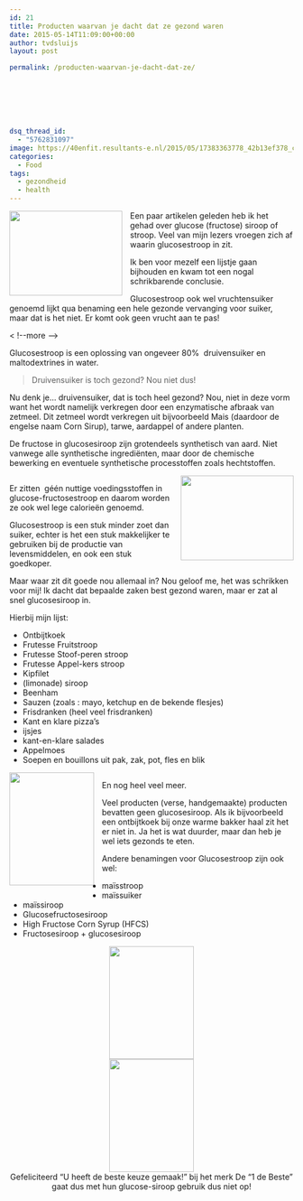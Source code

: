 ```yaml
---
id: 21
title: Producten waarvan je dacht dat ze gezond waren
date: 2015-05-14T11:09:00+00:00
author: tvdsluijs
layout: post

permalink: /producten-waarvan-je-dacht-dat-ze/







dsq_thread_id:
  - "5762831097"
image: https://40enfit.resultants-e.nl/2015/05/17383363778_42b13ef378_c.jpg
categories:
  - Food
tags:
  - gezondheid
  - health
---
```

<div>
</div>

<a href="https://farm9.staticflickr.com/8715/17383363778_42b13ef378_c.jpg" imageanchor="1" style="clear: left; float: left; margin-bottom: 1em; margin-right: 1em;"><img border="0" height="150" src="https://farm9.staticflickr.com/8715/17383363778_42b13ef378_c.jpg" width="200" /></a>Een paar artikelen geleden heb ik het gehad over glucose (fructose) siroop of stroop. Veel van mijn lezers vroegen zich af waarin glucosestroop in zit.

Ik ben voor mezelf een lijstje gaan bijhouden en kwam tot een nogal schrikbarende conclusie.

Glucosestroop ook wel vruchtensuiker genoemd lijkt qua benaming een hele gezonde vervanging voor suiker, maar dat is het niet. Er komt ook geen vrucht aan te pas!
  
< !--more -->

Glucosestroop is een oplossing van ongeveer 80% &nbsp;druivensuiker en maltodextrines in water.

<blockquote class="tr_bq">
  <p>
    Druivensuiker is toch gezond? Nou niet dus!
  </p>
</blockquote>

Nu denk je… druivensuiker, dat is toch heel gezond? Nou, niet in deze vorm want het wordt namelijk verkregen door een enzymatische afbraak van zetmeel. Dit zetmeel wordt verkregen uit bijvoorbeeld Mais (daardoor de engelse naam Corn Sirup), tarwe, aardappel of andere planten.

De fructose in glucosesiroop zijn grotendeels synthetisch van aard. Niet vanwege alle synthetische ingrediënten, maar door de chemische bewerking en eventuele synthetische processtoffen zoals hechtstoffen.

<div class="separator" style="clear: both; text-align: center;">
  <a href="https://farm8.staticflickr.com/7741/16950845033_f1bd2af0ab.jpg" imageanchor="1" style="clear: right; float: right; margin-bottom: 1em; margin-left: 1em;"><img border="0" height="150" src="https://farm8.staticflickr.com/7741/16950845033_f1bd2af0ab.jpg" width="200" /></a>
</div>

Er zitten &nbsp;géén nuttige voedingsstoffen in glucose-fructosestroop en daarom worden ze ook wel lege calorieën genoemd.

Glucosestroop is een stuk minder zoet dan suiker, echter is het een stuk makkelijker te gebruiken bij de productie van levensmiddelen, en ook een stuk goedkoper.

Maar waar zit dit goede nou allemaal in? Nou geloof me, het was schrikken voor mij! Ik dacht dat bepaalde zaken best gezond waren, maar er zat al snel glucosesiroop in.

Hierbij mijn lijst:

  * Ontbijtkoek
  * Frutesse Fruitstroop
  * Frutesse Stoof-peren stroop
  * Frutesse Appel-kers stroop
  * Kipfilet
  * (limonade) siroop
  * Beenham
  * Sauzen (zoals : mayo, ketchup en de bekende flesjes)
  * Frisdranken (heel veel frisdranken)
  * Kant en klare pizza&#8217;s
  * ijsjes&nbsp;
  * kant-en-klare salades
  * Appelmoes
  * Soepen en bouillons uit pak, zak, pot, fles en blik

<div class="separator" style="clear: both; text-align: center;">
  <a href="https://farm9.staticflickr.com/8755/16989642584_a870c2c0d7.jpg" imageanchor="1" style="clear: left; float: left; margin-bottom: 1em; margin-right: 1em;"><img border="0" height="200" src="https://farm9.staticflickr.com/8755/16989642584_a870c2c0d7.jpg" width="150" /></a>
</div>

En nog heel veel meer.

Veel producten (verse, handgemaakte) producten bevatten geen glucosesiroop. Als ik bijvoorbeeld een ontbijtkoek bij onze warme bakker haal zit het er niet in. Ja het is wat duurder, maar dan heb je wel iets gezonds te eten.

Andere benamingen voor Glucosestroop zijn ook wel:

  * maïsstroop
  * maïssuiker
  * maïssiroop
  * Glucosefructosesiroop
  * High Fructose Corn Syrup (HFCS)
  * Fructosesiroop + glucosesiroop

<div class="separator" style="clear: both; text-align: center;">
  <a href="https://farm8.staticflickr.com/7670/17612166195_d46bf0d8c1.jpg" imageanchor="1" style="margin-left: 1em; margin-right: 1em;"><img border="0" height="200" src="https://farm8.staticflickr.com/7670/17612166195_d46bf0d8c1.jpg" width="150" /></a><br /> <a href="https://farm9.staticflickr.com/8697/17425829419_0df4012ab5.jpg" imageanchor="1" style="margin-left: 1em; margin-right: 1em;"><img border="0" height="200" src="https://farm9.staticflickr.com/8697/17425829419_0df4012ab5.jpg" width="150" /></a>
</div>

<div class="separator" style="clear: both; text-align: center;">
  Gefeliciteerd &#8220;U heeft de beste keuze gemaak!&#8221; bij het merk De &#8220;1 de Beste&#8221; gaat dus met hun glucose-siroop gebruik dus niet op!
</div>

<div>
</div>